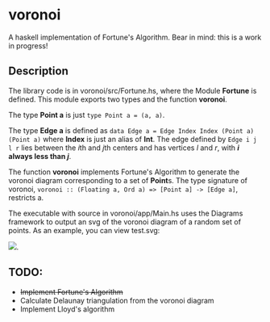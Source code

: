 # voronoi
A haskell implementation of Fortune's Algorithm. Bear in mind: this is a work in progress!


## Description

The library code is in voronoi/src/Fortune.hs, where the Module **Fortune** is defined. This module exports two types and the function **voronoi**.

The type **Point a** is just `type Point a = (a, a)`.

The type **Edge a** is defined as `data Edge a = Edge Index Index (Point a) (Point a)` where **Index** is just an alias of **Int**. The edge defined by `Edge i j l r` lies between the *i*th and *j*th centers and has vertices *l* and *r*, with **_i_ always less than _j_**.

The function **voronoi** implements Fortune's Algorithm to generate the voronoi diagram corresponding to a set of **Point**s. The type signature of voronoi, `voronoi :: (Floating a, Ord a) => [Point a] -> [Edge a]`, restricts a.

The executable with source in voronoi/app/Main.hs uses the Diagrams framework to output an svg of the voronoi diagram of a random set of points. As an example, you can view test.svg:

<img src=https://rawgit.com/SimplyNaOH/voronoi/master/test.svg>.

## TODO:

* ~~Implement Fortune's Algorithm~~
* Calculate Delaunay triangulation from the voronoi diagram
* Implement Lloyd's algorithm
